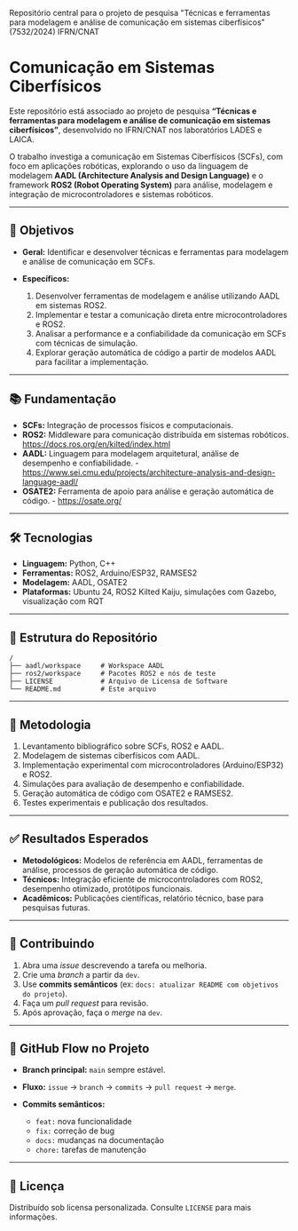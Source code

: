 Repositório central para o projeto de pesquisa "Técnicas e ferramentas para modelagem e análise de comunicação em sistemas ciberfísicos" (7532/2024) IFRN/CNAT

# Comunicação em Sistemas Ciberfísicos

Este repositório está associado ao projeto de pesquisa **“Técnicas e ferramentas para modelagem e análise de comunicação em sistemas ciberfísicos”**, desenvolvido no IFRN/CNAT nos laboratórios LADES e LAICA.

O trabalho investiga a comunicação em Sistemas Ciberfísicos (SCFs), com foco em aplicações robóticas, explorando o uso da linguagem de modelagem **AADL (Architecture Analysis and Design Language)** e o framework **ROS2 (Robot Operating System)** para análise, modelagem e integração de microcontroladores e sistemas robóticos.

---

## 🚀 Objetivos

* **Geral:** Identificar e desenvolver técnicas e ferramentas para modelagem e análise de comunicação em SCFs.
* **Específicos:**

  1. Desenvolver ferramentas de modelagem e análise utilizando AADL em sistemas ROS2.
  2. Implementar e testar a comunicação direta entre microcontroladores e ROS2.
  3. Analisar a performance e a confiabilidade da comunicação em SCFs com técnicas de simulação.
  4. Explorar geração automática de código a partir de modelos AADL para facilitar a implementação.

---

## 📚 Fundamentação

* **SCFs:** Integração de processos físicos e computacionais.
* **ROS2:** Middleware para comunicação distribuída em sistemas robóticos. https://docs.ros.org/en/kilted/index.html
* **AADL:** Linguagem para modelagem arquitetural, análise de desempenho e confiabilidade. - https://www.sei.cmu.edu/projects/architecture-analysis-and-design-language-aadl/
* **OSATE2:** Ferramenta de apoio para análise e geração automática de código. - https://osate.org/

---

## 🛠️ Tecnologias

* **Linguagem:** Python, C++
* **Ferramentas:** ROS2, Arduino/ESP32, RAMSES2
* **Modelagem:** AADL, OSATE2
* **Plataformas:** Ubuntu 24, ROS2 Kilted Kaiju, simulações com Gazebo, visualização com RQT

---

## 📂 Estrutura do Repositório

```
/
├── aadl/workspace     # Workspace AADL
├── ros2/workspace     # Pacotes ROS2 e nós de teste
├── LICENSE            # Arquivo de Licensa de Software
└── README.md          # Este arquivo
```

---

## 🔬 Metodologia

1. Levantamento bibliográfico sobre SCFs, ROS2 e AADL.
2. Modelagem de sistemas ciberfísicos com AADL.
3. Implementação experimental com microcontroladores (Arduino/ESP32) e ROS2.
4. Simulações para avaliação de desempenho e confiabilidade.
5. Geração automática de código com OSATE2 e RAMSES2.
6. Testes experimentais e publicação dos resultados.

---

## ✅ Resultados Esperados

* **Metodológicos:** Modelos de referência em AADL, ferramentas de análise, processos de geração automática de código.
* **Técnicos:** Integração eficiente de microcontroladores com ROS2, desempenho otimizado, protótipos funcionais.
* **Acadêmicos:** Publicações científicas, relatório técnico, base para pesquisas futuras.

---

## 🌱 Contribuindo

1. Abra uma *issue* descrevendo a tarefa ou melhoria.
2. Crie uma *branch* a partir da `dev`.
3. Use **commits semânticos** (ex: `docs: atualizar README com objetivos do projeto`).
4. Faça um *pull request* para revisão.
5. Após aprovação, faça o *merge* na `dev`.

---

## 🔄 GitHub Flow no Projeto

* **Branch principal:** `main` sempre estável.
* **Fluxo:** `issue` → `branch` → `commits` → `pull request` → `merge`.
* **Commits semânticos:**

  * `feat:` nova funcionalidade
  * `fix:` correção de bug
  * `docs:` mudanças na documentação
  * `chore:` tarefas de manutenção

---

## 📜 Licença

Distribuído sob licensa personalizada. Consulte `LICENSE` para mais informações.
